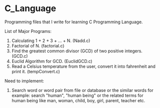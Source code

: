 # C_Language
Programming files that I write for learning C Programming Language.

List of Major Programs:
1. Calculating 1 + 2 + 3 + ... + N. (Nadd.c)
2. Factorial of N. (factorial.c)
3. Find the greatest common divisor (GCD) of two positive integers. (GCD.c)
4. Euclid Algorithm for GCD. (EuclidGCD.c)
5. Read a Celsius temperature from the user, convert it into fahrenheit and print it. (tempConvert.c)

Need to implement:
1. Search word or word pair from file or database or the similar words
      for example: search "human", "human being" or the related terms for human being like man, woman, child, boy, girl, parent,
      teacher etc.
